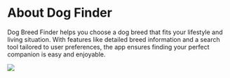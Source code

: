 # About Dog Finder

Dog Breed Finder helps you choose a dog breed that fits your lifestyle and living situation. With features like detailed breed information and a search tool tailored to user preferences, the app ensures finding your perfect companion is easy and enjoyable.

![](index.png)